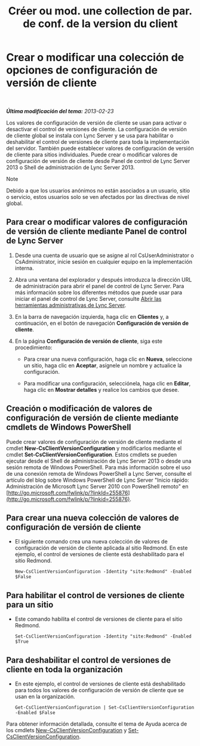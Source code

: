 ﻿---
title: "Créer ou mod. une collection de par. de conf. de la version du client"
TOCTitle: "Créer ou mod. une collection de par. de conf. de la version du client"
ms:assetid: 4e6faffd-a36f-40f1-8734-78d84b7df921
ms:mtpsurl: https://technet.microsoft.com/es-es/library/JJ898477(v=OCS.15)
ms:contentKeyID: 52061636
ms.date: 01/07/2017
mtps_version: v=OCS.15
ms.translationtype: HT
---

# Crear o modificar una colección de opciones de configuración de versión de cliente

 

_**Última modificación del tema:** 2013-02-23_

Los valores de configuración de versión de cliente se usan para activar o desactivar el control de versiones de cliente. La configuración de versión de cliente global se instala con Lync Server y se usa para habilitar o deshabilitar el control de versiones de cliente para toda la implementación del servidor. También puede establecer valores de configuración de versión de cliente para sitios individuales. Puede crear o modificar valores de configuración de versión de cliente desde Panel de control de Lync Server 2013 o Shell de administración de Lync Server 2013.


> [!NOTE]
> Debido a que los usuarios anónimos no están asociados a un usuario, sitio o servicio, estos usuarios solo se ven afectados por las directivas de nivel global.



## Para crear o modificar valores de configuración de versión de cliente mediante Panel de control de Lync Server

1.  Desde una cuenta de usuario que se asigne al rol CsUserAdministrator o CsAdministrator, inicie sesión en cualquier equipo en la implementación interna.

2.  Abra una ventana del explorador y después introduzca la dirección URL de administración para abrir el panel de control de Lync Server. Para más información sobre los diferentes métodos que puede usar para iniciar el panel de control de Lync Server, consulte [Abrir las herramientas administrativas de Lync Server](lync-server-2013-open-lync-server-administrative-tools.md).

3.  En la barra de navegación izquierda, haga clic en **Clientes** y, a continuación, en el botón de navegación **Configuración de versión de cliente**.

4.  En la página **Configuración de versión de cliente**, siga este procedimiento:
    
      - Para crear una nueva configuración, haga clic en **Nueva**, seleccione un sitio, haga clic en **Aceptar**, asígnele un nombre y actualice la configuración.
    
      - Para modificar una configuración, selecciónela, haga clic en **Editar**, haga clic en **Mostrar detalles** y realice los cambios que desee.

## Creación o modificación de valores de configuración de versión de cliente mediante cmdlets de Windows PowerShell

Puede crear valores de configuración de versión de cliente mediante el cmdlet **New-CsClientVersionConfiguration** y modificarlos mediante el cmdlet **Set-CsClientVersionConfiguration**. Estos cmdlets se pueden ejecutar desde el Shell de administración de Lync Server 2013 o desde una sesión remota de Windows PowerShell. Para más información sobre el uso de una conexión remota de Windows PowerShell a Lync Server, consulte el artículo del blog sobre Windows PowerShell de Lync Server "Inicio rápido: Administración de Microsoft Lync Server 2010 con PowerShell remoto" en [http://go.microsoft.com/fwlink/p/?linkId=255876](http://go.microsoft.com/fwlink/p/?linkid=255876).

## Para crear una nueva colección de valores de configuración de versión de cliente

  - El siguiente comando crea una nueva colección de valores de configuración de versión de cliente aplicada al sitio Redmond. En este ejemplo, el control de versiones de cliente está deshabilitado para el sitio Redmond.
    
        New-CsClientVersionConfiguration -Identity "site:Redmond" -Enabled $False

## Para habilitar el control de versiones de cliente para un sitio

  - Este comando habilita el control de versiones de cliente para el sitio Redmond.
    
        Set-CsClientVersionConfiguration -Identity "site:Redmond" -Enabled $True

## Para deshabilitar el control de versiones de cliente en toda la organización

  - En este ejemplo, el control de versiones de cliente está deshabilitado para todos los valores de configuración de versión de cliente que se usan en la organización.
    
        Get-CsClientVersionConfiguration | Set-CsClientVersionConfiguration  -Enabled $False

Para obtener información detallada, consulte el tema de Ayuda acerca de los cmdlets [New-CsClientVersionConfiguration](https://docs.microsoft.com/en-us/powershell/module/skype/New-CsClientVersionConfiguration) y [Set-CsClientVersionConfiguration](https://docs.microsoft.com/en-us/powershell/module/skype/Set-CsClientVersionConfiguration).

